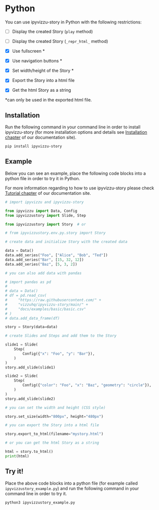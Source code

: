# Python

You can use ipyvizzu-story in Python with the following restrictions:

- [ ] Display the created Story (`play` method)

- [ ] Display the created Story (`_repr_html_` method)

- [x] Use fullscreen \*

- [x] Use navigation buttons \*

- [x] Set width/height of the Story \*

- [x] Export the Story into a html file

- [x] Get the html Story as a string

\*can only be used in the exported html file.

## Installation

Run the following command in your command line in order to install ipyvizzu-story (for more installation options and details see [Installation chapter](../installation.md) of our documentation site).

```sh
pip install ipyvizzu-story
```

## Example

Below you can see an example, place the following code blocks into a python file in order to try it in Python.

For more information regarding to how to use ipyvizzu-story please check [Tutorial chapter](../tutorial.md) of our documentation site.

```python
# import ipyvizzu and ipyvizzu-story

from ipyvizzu import Data, Config
from ipyvizzustory import Slide, Step

from ipyvizzustory import Story  # or

# from ipyvizzustory.env.py.story import Story
```

```python
# create data and initialize Story with the created data

data = Data()
data.add_series("Foo", ["Alice", "Bob", "Ted"])
data.add_series("Bar", [15, 32, 12])
data.add_series("Baz", [5, 3, 2])

# you can also add data with pandas

# import pandas as pd
#
# data = Data()
# df = pd.read_csv(
#     "https://raw.githubusercontent.com/" +
#     "vizzuhq/ipyvizzu-story/main/" +
#     "docs/examples/basic/basic.csv"
# )
# data.add_data_frame(df)

story = Story(data=data)
```

```python
# create Slides and Steps and add them to the Story

slide1 = Slide(
    Step(
        Config({"x": "Foo", "y": "Bar"}),
    )
)
story.add_slide(slide1)

slide2 = Slide(
    Step(
        Config({"color": "Foo", "x": "Baz", "geometry": "circle"}),
    )
)
story.add_slide(slide2)
```

```python
# you can set the width and height (CSS style)

story.set_size(width="800px", height="480px")
```

```python
# you can export the Story into a html file

story.export_to_html(filename="mystory.html")

# or you can get the html Story as a string

html = story.to_html()
print(html)
```

## Try it!

Place the above code blocks into a python file (for example called `ipyvizzustory_example.py`)
and run the following command in your command line in order to try it.

```sh
python3 ipyvizzustory_example.py
```
